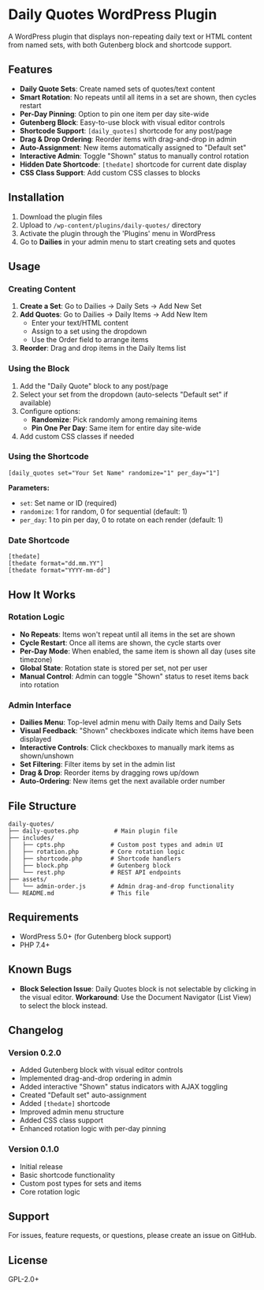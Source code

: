 # Daily Quotes WordPress Plugin

A WordPress plugin that displays non-repeating daily text or HTML content from named sets, with both Gutenberg block and shortcode support.

## Features

- **Daily Quote Sets**: Create named sets of quotes/text content
- **Smart Rotation**: No repeats until all items in a set are shown, then cycles restart
- **Per-Day Pinning**: Option to pin one item per day site-wide
- **Gutenberg Block**: Easy-to-use block with visual editor controls
- **Shortcode Support**: `[daily_quotes]` shortcode for any post/page
- **Drag & Drop Ordering**: Reorder items with drag-and-drop in admin
- **Auto-Assignment**: New items automatically assigned to "Default set"
- **Interactive Admin**: Toggle "Shown" status to manually control rotation
- **Hidden Date Shortcode**: `[thedate]` shortcode for current date display
- **CSS Class Support**: Add custom CSS classes to blocks

## Installation

1. Download the plugin files
2. Upload to `/wp-content/plugins/daily-quotes/` directory
3. Activate the plugin through the 'Plugins' menu in WordPress
4. Go to **Dailies** in your admin menu to start creating sets and quotes

## Usage

### Creating Content

1. **Create a Set**: Go to Dailies → Daily Sets → Add New Set
2. **Add Quotes**: Go to Dailies → Daily Items → Add New Item
   - Enter your text/HTML content
   - Assign to a set using the dropdown
   - Use the Order field to arrange items
3. **Reorder**: Drag and drop items in the Daily Items list

### Using the Block

1. Add the "Daily Quote" block to any post/page
2. Select your set from the dropdown (auto-selects "Default set" if available)
3. Configure options:
   - **Randomize**: Pick randomly among remaining items
   - **Pin One Per Day**: Same item for entire day site-wide
4. Add custom CSS classes if needed

### Using the Shortcode

```
[daily_quotes set="Your Set Name" randomize="1" per_day="1"]
```

**Parameters:**
- `set`: Set name or ID (required)
- `randomize`: 1 for random, 0 for sequential (default: 1)
- `per_day`: 1 to pin per day, 0 to rotate on each render (default: 1)

### Date Shortcode

```
[thedate]
[thedate format="dd.mm.YY"]
[thedate format="YYYY-mm-dd"]
```

## How It Works

### Rotation Logic

- **No Repeats**: Items won't repeat until all items in the set are shown
- **Cycle Restart**: Once all items are shown, the cycle starts over
- **Per-Day Mode**: When enabled, the same item is shown all day (uses site timezone)
- **Global State**: Rotation state is stored per set, not per user
- **Manual Control**: Admin can toggle "Shown" status to reset items back into rotation

### Admin Interface

- **Dailies Menu**: Top-level admin menu with Daily Items and Daily Sets
- **Visual Feedback**: "Shown" checkboxes indicate which items have been displayed
- **Interactive Controls**: Click checkboxes to manually mark items as shown/unshown
- **Set Filtering**: Filter items by set in the admin list
- **Drag & Drop**: Reorder items by dragging rows up/down
- **Auto-Ordering**: New items get the next available order number

## File Structure

```
daily-quotes/
├── daily-quotes.php          # Main plugin file
├── includes/
│   ├── cpts.php             # Custom post types and admin UI
│   ├── rotation.php         # Core rotation logic
│   ├── shortcode.php        # Shortcode handlers
│   ├── block.php            # Gutenberg block
│   └── rest.php             # REST API endpoints
├── assets/
│   └── admin-order.js       # Admin drag-and-drop functionality
└── README.md                # This file
```

## Requirements

- WordPress 5.0+ (for Gutenberg block support)
- PHP 7.4+

## Known Bugs

- **Block Selection Issue**: Daily Quotes block is not selectable by clicking in the visual editor. **Workaround**: Use the Document Navigator (List View) to select the block instead.

## Changelog

### Version 0.2.0
- Added Gutenberg block with visual editor controls
- Implemented drag-and-drop ordering in admin
- Added interactive "Shown" status indicators with AJAX toggling
- Created "Default set" auto-assignment
- Added `[thedate]` shortcode
- Improved admin menu structure
- Added CSS class support
- Enhanced rotation logic with per-day pinning

### Version 0.1.0
- Initial release
- Basic shortcode functionality
- Custom post types for sets and items
- Core rotation logic

## Support

For issues, feature requests, or questions, please create an issue on GitHub.

## License

GPL-2.0+